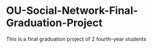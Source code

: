 # OU-Social-Network-Final-Graduation-Project
This is a final graduation project of 2 fourth-year students
